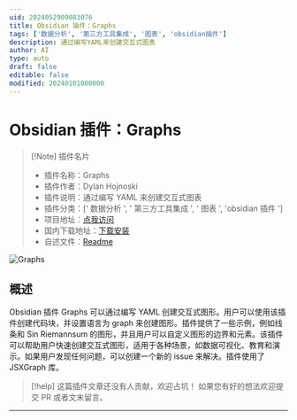 ```yaml
---
uid: 2024052909083076
title: Obsidian 插件：Graphs
tags: ['数据分析', '第三方工具集成', '图表', 'obsidian插件']
description: 通过编写YAML来创建交互式图表
author: AI
type: auto
draft: false
editable: false
modified: 20240101000000
---
```


# Obsidian 插件：Graphs

> [!Note] 插件名片
> - 插件名称：Graphs
> - 插件作者：Dylan Hojnoski
> - 插件说明：通过编写 YAML 来创建交互式图表
> - 插件分类：[' 数据分析 ', ' 第三方工具集成 ', ' 图表 ', 'obsidian 插件 ']
> - 项目地址：[点我访问](https://github.com/DylanHojnoski/obsidian-graphs)
> - 国内下载地址：[下载安装](https://pkmer.cn/products/plugin/pluginMarket/?graphs)
> - 自述文件：[Readme](https://ghproxy.net/https://raw.githubusercontent.com/DylanHojnoski/obsidian-graphs/master/README.md)

![Graphs](https://cdn.pkmer.cn/covers/graphs.gif!pkmer)

## 概述

Obsidian 插件 Graphs 可以通过编写 YAML 创建交互式图形。用户可以使用该插件创建代码块，并设置语言为 graph 来创建图形。插件提供了一些示例，例如线条和 Sin Riemannsum 的图形，并且用户可以自定义图形的边界和元素。该插件可以帮助用户快速创建交互式图形，适用于各种场景，如数据可视化、教育和演示。如果用户发现任何问题，可以创建一个新的 issue 来解决。插件使用了 JSXGraph 库。

> [!help]
> 这篇插件文章还没有人贡献，欢迎占坑！
> 如果您有好的想法欢迎提交 PR 或者文末留言。

---



